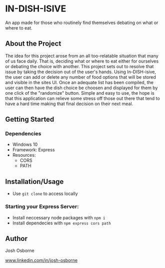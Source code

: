 # IN-DISH-ISIVE

An app made for those who routinely find themselves debating on what or where to eat.

## About the Project

The idea for this project arose from an all too-relatable situation that many of us face daily. That is, deciding what or where to eat either for ourselves or debating the choice with another. This project sets out to resolve that issue by taking the decision out of the user's hands. Using In-DISH-isive, the user can add or delete any number of food options that will be stored and visible in the sites UI. Once an adequate list has been compiled, the user can then have the dish choice be choosen and displayed for them by one click of the "randomize" button. Simple and easy to use, the hope is that this application can relieve some stress off those out there that tend to have a hard time making that final decision on their next meal. 

## Getting Started

### Dependencies
* Windows 10
* Framework: Express
* Resources:
    * CORS
    * PATH

## Installation/Usage
* Use `git clone` to access locally

### Starting your Express Server:
* Install neccessary node packages with `npm i`
* Install dependecies with `npm express cors path`


## Author
Josh Osborne

www.linkedin.com/in/josh-osborne

